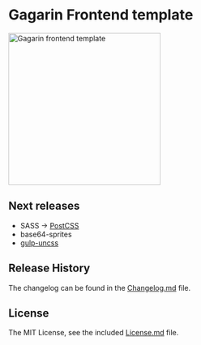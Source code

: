 # Gagarin Frontend template

<img width="300" height="300" src="https://raw.githubusercontent.com/neonick/gagarin/master/src/img/logo.png" title="Gagarin frontend template">

## Next releases

- SASS → [PostCSS](https://github.com/postcss/postcss "PostCSS")
- base64-sprites
- [gulp-uncss](https://github.com/ben-eb/gulp-uncss "gulp-uncss") 

## Release History

The changelog can be found in the [Changelog.md](Changelog.md) file.

## License

The MIT License, see the included [License.md](License.md) file.